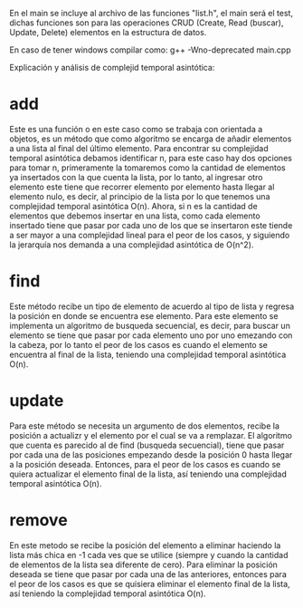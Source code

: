 En el main se incluye al archivo de las funciones "list.h", el main será el test, dichas funciones son para las operaciones CRUD (Create, Read (buscar), Update, Delete) elementos en la estructura de datos.

En caso de tener windows compilar como: g++ -Wno-deprecated main.cpp

Explicación y análisis de complejid temporal asintótica:

# add

Este es una función o en este caso como se trabaja con orientada a objetos, es un método que como algoritmo se encarga de añadir elementos a una lista al final del último elemento. Para encontrar su complejidad temporal asintótica debamos identificar n, para este caso hay dos opciones para tomar n, primeramente la tomaremos como la cantidad de elementos ya insertados con la que cuenta la lista, por lo tanto, al ingresar otro elemento este tiene que recorrer elemento por elemento hasta llegar al elemento nulo, es decir, al principio de la lista por lo que tenemos una complejidad temporal asintótica O(n). Ahora, si n es la cantidad de elementos que debemos insertar en una lista, como cada elemento insertado tiene que pasar por cada uno de los que se insertaron este tiende a ser mayor a una complejidad lineal para el peor de los casos, y siguiendo la jerarquía nos demanda a una complejidad asintótica de O(n^2).

# find

Este método recibe un tipo de elemento de acuerdo al tipo de lista y regresa la posición en donde se encuentra ese elemento. Para este elemento se implementa un algoritmo de busqueda secuencial, es decir, para buscar un elemento se tiene que pasar por cada elemento uno por uno emezando con la cabeza, por lo tanto el peor de los casos es cuando el elemento se encuentra al final de la lista, teniendo una complejidad temporal asintótica O(n).

# update

Para este método se necesita un argumento de dos elementos, recibe la posición a actualizr y el elemento por el cual se va a remplazar. El algoritmo que cuenta es parecido al de find (busqueda secuencial), tiene que pasar por cada una de las posiciones empezando desde la posición 0 hasta llegar a la posición deseada. Entonces, para el peor de los casos es cuando se quiera actualizar el elemento final de la lista, así teniendo una complejidad temporal asintótica O(n).

# remove

En este metodo se recibe la posición del elemento a eliminar haciendo la lista más chica en -1 cada ves que se utilice (siempre y cuando la cantidad de elementos de la lista sea diferente de cero). Para eliminar la posición deseada se tiene que pasar por cada una de las anteriores, entonces para el peor de los casos es que se quisiera eliminar el elemento final de la lista, así teniendo la complejidad temporal asintótica O(n).
